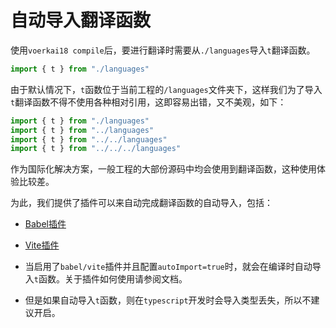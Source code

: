 # 自动导入翻译函数<!-- {docsify-ignore-all} -->

使用`voerkai18 compile`后，要进行翻译时需要从`./languages`导入`t`翻译函数。

```javascript
import { t } from "./languages"
```

由于默认情况下，`t`函数位于当前工程的`/languages`文件夹下，这样我们为了导入`t`翻译函数不得不使用各种相对引用，这即容易出错，又不美观，如下：

```javascript
import { t } from "./languages"
import { t } from "../languages"
import { t } from "../../languages"
import { t } from "../../../languages"
```

作为国际化解决方案，一般工程的大部份源码中均会使用到翻译函数，这种使用体验比较差。

为此，我们提供了插件可以来自动完成翻译函数的自动导入，包括：

- [Babel插件](../tools/babel)
- [Vite插件](../tools/vite)


- 当启用了`babel/vite`插件并且配置`autoImport=true`时，就会在编译时自动导入`t`函数。关于插件如何使用请参阅文档。
- 但是如果自动导入`t`函数，则在`typescript`开发时会导入类型丢失，所以不建议开启。
